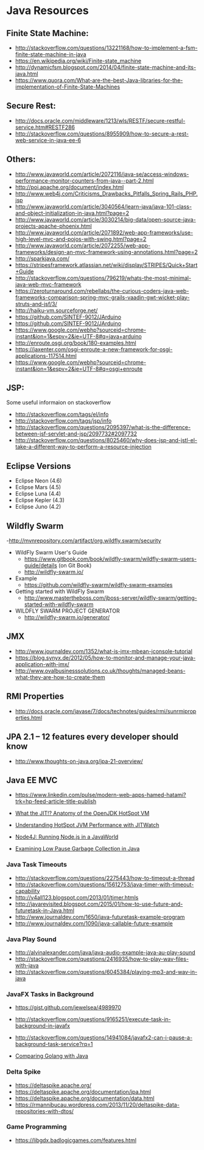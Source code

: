 # Java Resources

## Finite State Machine:
* http://stackoverflow.com/questions/13221168/how-to-implement-a-fsm-finite-state-machine-in-java
* https://en.wikipedia.org/wiki/Finite-state_machine
* http://dynamicfsm.blogspot.com/2014/04/finite-state-machine-and-its-java.html
* https://www.quora.com/What-are-the-best-Java-libraries-for-the-implementation-of-Finite-State-Machines
	
## Secure Rest:
- http://docs.oracle.com/middleware/1213/wls/RESTF/secure-restful-service.htm#RESTF286
- http://stackoverflow.com/questions/8955909/how-to-secure-a-rest-web-service-in-java-ee-6

## Others:
- http://www.javaworld.com/article/2072116/java-se/access-windows-performance-monitor-counters-from-java--part-2.html
- http://poi.apache.org/document/index.html
- http://www.web4j.com/Criticisms_Drawbacks_Pitfalls_Spring_Rails_PHP.jsp
- http://www.javaworld.com/article/3040564/learn-java/java-101-class-and-object-initialization-in-java.html?page=2
- http://www.javaworld.com/article/3030214/big-data/open-source-java-projects-apache-phoenix.html
- http://www.javaworld.com/article/2071892/web-app-frameworks/use-high-level-mvc-and-pojos-with-swing.html?page=2
- http://www.javaworld.com/article/2072255/web-app-frameworks/design-an-mvc-framework-using-annotations.html?page=2
- http://sparkjava.com/
- https://stripesframework.atlassian.net/wiki/display/STRIPES/Quick+Start+Guide
- http://stackoverflow.com/questions/796219/whats-the-most-minimal-java-web-mvc-framework
- https://zeroturnaround.com/rebellabs/the-curious-coders-java-web-frameworks-comparison-spring-mvc-grails-vaadin-gwt-wicket-play-struts-and-jsf/3/
- http://haiku-vm.sourceforge.net/
- https://github.com/SINTEF-9012/JArduino
- https://github.com/SINTEF-9012/JArduino
- https://www.google.com/webhp?sourceid=chrome-instant&ion=1&espv=2&ie=UTF-8#q=java+arduino
- http://enroute.osgi.org/book/180-examples.html
- https://jaxenter.com/osgi-enroute-a-new-framework-for-osgi-applications-117514.html
- https://www.google.com/webhp?sourceid=chrome-instant&ion=1&espv=2&ie=UTF-8#q=osgi+enroute
	
## JSP:
Some useful informaion on stackoverflow
- http://stackoverflow.com/tags/el/info
- http://stackoverflow.com/tags/jsp/info
- http://stackoverflow.com/questions/2095397/what-is-the-difference-between-jsf-servlet-and-jsp/2097732#2097732
- http://stackoverflow.com/questions/8025460/why-does-jsp-and-jstl-el-take-a-different-way-to-perform-a-resource-injection
	
## Eclipse Versions	
- Eclipse Neon (4.6)
- Eclipse Mars (4.5)
- Eclipse Luna (4.4)
- Eclipse Kepler (4.3)
- Eclipse Juno (4.2)

## Wildfly Swarm
-http://mvnrepository.com/artifact/org.wildfly.swarm/security
- WildFly Swarm User's Guide
	- https://www.gitbook.com/book/wildfly-swarm/wildfly-swarm-users-guide/details    (on Git Book)
	- http://wildfly-swarm.io/
- Example
	- https://github.com/wildfly-swarm/wildfly-swarm-examples
- Getting started with WildFly Swarm
	- http://www.mastertheboss.com/jboss-server/wildfly-swarm/getting-started-with-wildfly-swarm
- WILDFLY SWARM PROJECT GENERATOR
	- http://wildfly-swarm.io/generator/
	
	
## JMX
- http://www.journaldev.com/1352/what-is-jmx-mbean-jconsole-tutorial
- https://blog.synyx.de/2012/05/how-to-monitor-and-manage-your-java-application-with-jmx/
- http://www.ovalbusinesssolutions.co.uk/thoughts/managed-beans-what-they-are-how-to-create-them
	

## RMI Properties	
- http://docs.oracle.com/javase/7/docs/technotes/guides/rmi/sunrmiproperties.html
	
## JPA 2.1 – 12 features every developer should know
- http://www.thoughts-on-java.org/jpa-21-overview/
	
## Java EE MVC
- https://www.linkedin.com/pulse/modern-web-apps-hamed-hatami?trk=hp-feed-article-title-publish
		
	
- [What the JIT!? Anatomy of the OpenJDK HotSpot VM](https://www.infoq.com/articles/OpenJDK-HotSpot-What-the-JIT?utm_source=infoqWeeklyNewsletter&utm_medium=WeeklyNL_EditorialContent_java&utm_campaign=07052016news)
	
- [Understanding HotSpot JVM Performance with JITWatch](https://www.infoq.com/presentations/jitwatch?utm_campaign=rightbar_v2&utm_source=infoq&utm_medium=presentations_link&utm_content=link_text)
	
- [Node4J: Running Node.js in a JavaWorld](https://www.infoq.com/presentations/node4j-nodejs-java?utm_campaign=rightbar_v2&utm_source=infoq&utm_medium=presentations_link&utm_content=link_text)
	
- [Examining Low Pause Garbage Collection in Java](https://www.infoq.com/presentations/G1-Shenandoah?utm_campaign=rightbar_v2&utm_source=infoq&utm_medium=presentations_link&utm_content=link_text)


### Java Task Timeouts
- http://stackoverflow.com/questions/2275443/how-to-timeout-a-thread
- http://stackoverflow.com/questions/15612753/java-timer-with-timeout-capability
- http://v4all123.blogspot.com/2013/01/timer.htmls
- http://javarevisited.blogspot.com/2015/01/how-to-use-future-and-futuretask-in-Java.html
- http://www.journaldev.com/1650/java-futuretask-example-program
- http://www.journaldev.com/1090/java-callable-future-example


### Java Play Sound
- http://alvinalexander.com/java/java-audio-example-java-au-play-sound	
- http://stackoverflow.com/questions/2416935/how-to-play-wav-files-with-java
- http://stackoverflow.com/questions/6045384/playing-mp3-and-wav-in-java

### JavaFX Tasks in Background
- https://gist.github.com/jewelsea/4989970
- http://stackoverflow.com/questions/9165251/execute-task-in-background-in-javafx
- http://stackoverflow.com/questions/14941084/javafx2-can-i-pause-a-background-task-service?rq=1

- [Comparing Golang with Java](https://dzone.com/articles/comparing-golang-with-java?edition=170473&utm_source=Daily%20Digest&utm_medium=email&utm_content=POS1&utm_campaign=dd%202016-05-11&userid=1345215)
			

### Delta Spike
- https://deltaspike.apache.org/
- https://deltaspike.apache.org/documentation/jpa.html
- https://deltaspike.apache.org/documentation/data.html
- https://rmannibucau.wordpress.com/2013/11/20/deltaspike-data-repositories-with-dtos/
		
### Game Programming 
- https://libgdx.badlogicgames.com/features.html
		
		